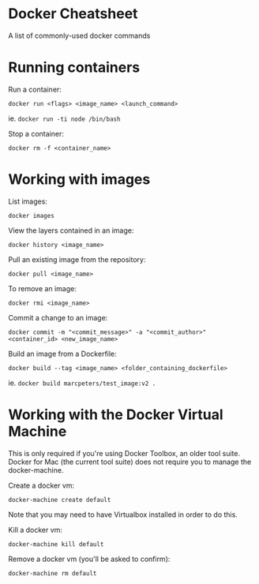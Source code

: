 # Docker Cheatsheet
A list of commonly-used docker commands

# Running containers
Run a container:
```
docker run <flags> <image_name> <launch_command>
```
ie. `docker run -ti node /bin/bash`

Stop a container:
```
docker rm -f <container_name>
```

# Working with images
List images:
```
docker images
```

View the layers contained in an image:
```
docker history <image_name>
```

Pull an existing image from the repository:
```
docker pull <image_name>
```

To remove an image:
```
docker rmi <image_name>
```

Commit a change to an image:
```
docker commit -m "<commit_message>" -a "<commit_author>" <container_id> <new_image_name>
```

Build an image from a Dockerfile:
```
docker build --tag <image_name> <folder_containing_dockerfile>
```
ie. `docker build marcpeters/test_image:v2 .`

# Working with the Docker Virtual Machine
This is only required if you're using Docker Toolbox, an older tool suite.  Docker for Mac
(the current tool suite) does not require you to manage the docker-machine.

Create a docker vm:
```
docker-machine create default
```
Note that you may need to have Virtualbox installed in order to do this.

Kill a docker vm:
```
docker-machine kill default
```

Remove a docker vm (you'll be asked to confirm):
```
docker-machine rm default
```
